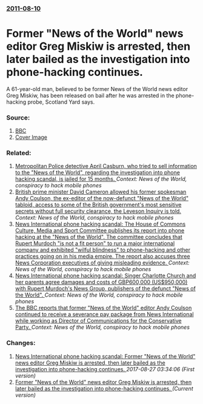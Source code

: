 ### [2011-08-10](/news/2011/08/10/index.md)

# Former "News of the World" news editor Greg Miskiw is arrested, then later bailed as the investigation into phone-hacking continues. 

A 61-year-old man, believed to be former News of the World news editor Greg Miskiw, has been released on bail after he was arrested in the phone-hacking probe, Scotland Yard says.


### Source:

1. [BBC](http://www.bbc.co.uk/news/uk-14480268)
1. [Cover Image](http://ichef-1.bbci.co.uk/news/1024/media/images/53726000/jpg/_53726103_012082643-2.jpg)

### Related:

1. [Metropolitan Police detective April Casburn, who tried to sell information to the "News of the World", regarding the investigation into phone hacking scandal, is jailed for 15 months. ](/news/2013/02/1/metropolitan-police-detective-april-casburn-who-tried-to-sell-information-to-the-news-of-the-world-regarding-the-investigation-into-phon.md) _Context: News of the World, conspiracy to hack mobile phones_
2. [British prime minister David Cameron allowed his former spokesman Andy Coulson, the ex-editor of the now-defunct "News of the World" tabloid, access to some of the British government's most sensitive secrets without full security clearance, the Leveson Inquiry is told. ](/news/2012/05/10/british-prime-minister-david-cameron-allowed-his-former-spokesman-andy-coulson-the-ex-editor-of-the-now-defunct-news-of-the-world-tabloid.md) _Context: News of the World, conspiracy to hack mobile phones_
3. [News International phone hacking scandal: The House of Commons Culture, Media and Sport Committee publishes its report into phone hacking at the "News of the World". The committee concludes that Rupert Murdoch "is not a fit person" to run a major international company and exhibited "wilful blindness" to phone-hacking and other practices going on in his media empire. The report also accuses three News Corporation executives of giving misleading evidence. ](/news/2012/05/1/news-international-phone-hacking-scandal-the-house-of-commons-culture-media-and-sport-committee-publishes-its-report-into-phone-hacking-at.md) _Context: News of the World, conspiracy to hack mobile phones_
4. [News International phone hacking scandal: Singer Charlotte Church and her parents agree damages and costs of GBP600,000 (US$950,000) with Rupert Murdoch's News Group, publishers of the defunct "News of the World". ](/news/2012/02/27/news-international-phone-hacking-scandal-singer-charlotte-church-and-her-parents-agree-damages-and-costs-of-gbp600-000-us-950-000-with-ru.md) _Context: News of the World, conspiracy to hack mobile phones_
5. [The BBC reports that former "News of the World" editor Andy Coulson continued to receive a severance pay package from News International while working as Director of Communications for the Conservative Party. ](/news/2011/08/23/the-bbc-reports-that-former-news-of-the-world-editor-andy-coulson-continued-to-receive-a-severance-pay-package-from-news-international-whi.md) _Context: News of the World, conspiracy to hack mobile phones_

### Changes:

1. [News International phone hacking scandal: Former "News of the World" news editor Greg Miskiw is arrested, then later bailed as the investigation into phone-hacking continues. ](/news/2011/08/10/news-international-phone-hacking-scandal-former-news-of-the-world-news-editor-greg-miskiw-is-arrested-then-later-bailed-as-the-investiga.md) _2017-08-27 03:34:06 (First version)_
1. [Former "News of the World" news editor Greg Miskiw is arrested, then later bailed as the investigation into phone-hacking continues. ](/news/2011/08/10/former-news-of-the-world-news-editor-greg-miskiw-is-arrested-then-later-bailed-as-the-investigation-into-phone-hacking-continues.md) _(Current version)_
